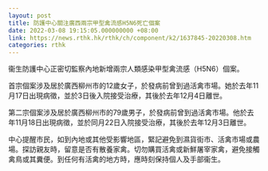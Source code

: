 ```yaml
---
layout: post
title: 防護中心關注廣西兩宗甲型禽流感H5N6死亡個案
date: 2022-03-08 19:15:05.000000000 +08:00
link: https://news.rthk.hk/rthk/ch/component/k2/1637845-20220308.htm
categories: rthk
---
```


衞生防護中心正密切監察內地新增兩宗人類感染甲型禽流感（H5N6）個案。

首宗個案涉及居於廣西柳州市的12歲女子，於發病前曾到過活禽市場。她於去年11月17日出現病徵，並於3日後入院接受治療，其後於去年12月4日離世。

第二宗個案涉及居於廣西柳州市的79歲男子，於發病前曾到過活禽市場。他於去年11月18日出現病徵，並於同月22日入院接受治療，其後於去年12月3日離世。

中心提醒市民，如到內地或其他受影響地區，緊記避免到濕貨街市、活禽市場或農場。探訪親友時，留意是否有散養家禽。切勿購買活禽或新鮮屠宰家禽，避免接觸禽鳥或其糞便。到任何有活禽的地方時，應時刻保持個人及手部衞生。
